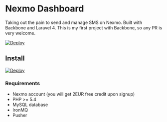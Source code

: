 # Nexmo Dashboard

Taking out the pain to send and manage SMS on Nexmo. Built with Backbone and Laravel 4. This is my first project with Backbone, so any PR is very welcome.

[![Deploy](http://i58.tinypic.com/2btufl.jpg)]()

## Install

[![Deploy](https://www.herokucdn.com/deploy/button.png)](https://heroku.com/deploy)

### Requirements

* Nexmo account (you will get 2EUR free credit upon signup)
* PHP >= 5.4
* MySQL database
* IronMQ
* Pusher
